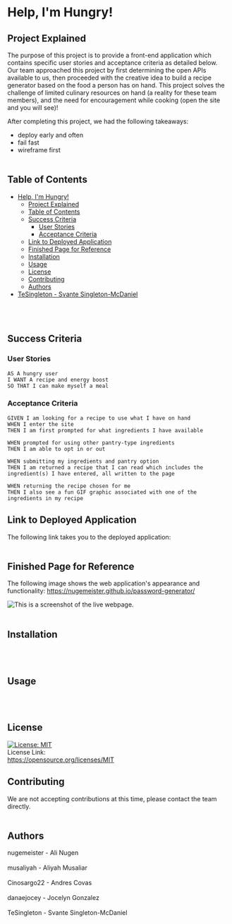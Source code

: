 # Help, I'm Hungry!

## Project Explained
The purpose of this project is to provide a front-end application which contains specific user stories and acceptance criteria as detailed below. Our team approached this project by first determining the open APIs available to us, then proceeded with the creative idea to build a recipe generator based on the food a person has on hand. This project solves the challenge of limited culinary resources on hand (a reality for these team members), and the need for encouragement while cooking (open the site and you will see)!


After completing this project, we had the following takeaways:
* deploy early and often
* fail fast
* wireframe first
<br></br>


## Table of Contents
- [Help, I'm Hungry!](#help-im-hungry)
  - [Project Explained](#project-explained)
  - [Table of Contents](#table-of-contents)
  - [Success Criteria](#success-criteria)
    - [User Stories](#user-stories)
    - [Acceptance Criteria](#acceptance-criteria)
  - [Link to Deployed Application](#link-to-deployed-application)
  - [Finished Page for Reference](#finished-page-for-reference)
  - [Installation](#installation)
  - [Usage](#usage)
  - [License](#license)
  - [Contributing](#contributing)
  - [Authors](#authors)
- [TeSingleton - Svante Singleton-McDaniel<br></br>](#tesingleton---svante-singleton-mcdanielbr)
<br></br>
## Success Criteria

### User Stories
```
AS A hungry user
I WANT A recipe and energy boost
SO THAT I can make myself a meal

```
### Acceptance Criteria
```
GIVEN I am looking for a recipe to use what I have on hand
WHEN I enter the site
THEN I am first prompted for what ingredients I have available

WHEN prompted for using other pantry-type ingredients
THEN I am able to opt in or out

WHEN submitting my ingredients and pantry option
THEN I am returned a recipe that I can read which includes the ingredient(s) I have entered, all written to the page

WHEN returning the recipe chosen for me
THEN I also see a fun GIF graphic associated with one of the ingredients in my recipe 

```

## Link to Deployed Application

The following link takes you to the deployed application: 
<br></br>

## Finished Page for Reference

The following image shows the web application's appearance and functionality: https://nugemeister.github.io/password-generator/

![This is a screenshot of the live webpage.](./Assets/images/03-javascript-homework-screenshot.png)
<br></br>

## Installation
<br></br>
## Usage
<br></br>
## License

[![License: MIT](https://img.shields.io/badge/License-MIT-yellow.svg)](https://opensource.org/licenses/MIT)<br> License Link:<br> https://opensource.org/licenses/MIT

## Contributing
We are not accepting contributions at this time, please contact the team directly.<br></br>

## Authors
nugemeister - Ali Nugen<br></br>
musaliyah - Aliyah Musaliar<br></br>
Cinosargo22 - Andres Covas<br></br>
danaejocey - Jocelyn Gonzalez<br></br>
TeSingleton - Svante Singleton-McDaniel<br></br>
